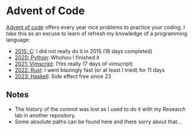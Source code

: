 # Advent of Code


[Advent of code](https://adventofcode.com) offers every year nice problems to practice your coding.
I take this as an excuse to learn of refresh my knowledge of a programming language:

- [2015: C](/2015): I did not really do it in 2015 (18 days completed)
- [2020: Python](/2020): Whohou I finished it
- [2021: Vimscript](/2021): (Yes really 17 days of vimscript)
- [2022: Rust](/2022): I went blazingly fast (or at least I tried) for 11 days
- [2023: Haskell](/2023): Side effect free since 23

## Notes

- The history of the commit was lost as I used to do it with my Research lab in another repository.
- Some absolute paths can be found here and there sorry about that...
